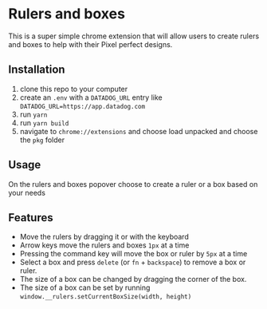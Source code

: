 # Rulers and boxes

This is a super simple chrome extension that will allow users to create rulers and boxes to help with their Pixel perfect designs. 

## Installation

1. clone this repo to your computer
2. create an `.env` with a `DATADOG_URL` entry like `DATADOG_URL=https://app.datadog.com`
2. run `yarn`
3. run `yarn build`
4. navigate to `chrome://extensions` and choose load unpacked and choose the `pkg` folder

## Usage 

On the rulers and boxes popover choose to create a ruler or a box based on your needs

## Features

- Move the rulers by dragging it or with the keyboard
- Arrow keys move the rulers and boxes `1px` at a time
- Pressing the command key will move the box or ruler by `5px` at a time
- Select a box and press `delete` (or `fn` + `backspace`) to remove a box or ruler.
- The size of a box can be changed by dragging the corner of the box. 
- The size of a box can be set by running `window.__rulers.setCurrentBoxSize(width, height)`



